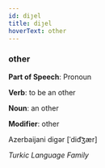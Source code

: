 ```yaml
---
id: diȷel
title: diȷel
hoverText: other
---
```


### other

**Part of Speech**: Pronoun

**Verb**: to be an other

**Noun**: an other

**Modifier**: other

Azerbaijani digər [ˈdid͡ʒær]

*Turkic Language Family*